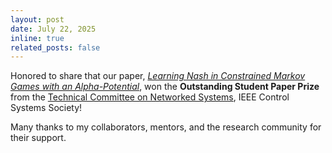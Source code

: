 ```yaml
---
layout: post
date: July 22, 2025
inline: true
related_posts: false
---
```


Honored to share that our paper, [*Learning Nash in Constrained Markov Games with an Alpha-Potential*](https://ieeexplore.ieee.org/abstract/document/10531766), won the **Outstanding Student Paper Prize** from the [Technical Committee on Networked Systems](https://ieeecss.org/technical-committee/networks-and-communications), IEEE Control Systems Society!

Many thanks to my collaborators, mentors, and the research community for their support.
